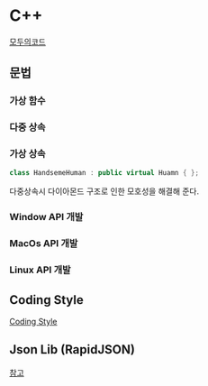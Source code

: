 # C++

[모두의코드](https://modoocode.com)

## 문법

### 가상 함수


### 다중 상속

### 가상 상속

``` c++
class HandsemeHuman : public virtual Huamn { };
```

다중상속시 다이아몬드 구조로 인한 모호성을 해결해 준다. 

### Window API 개발

### MacOs API 개발

### Linux API 개발

## Coding Style

[Coding Style](https://m.blog.naver.com/PostView.nhn?blogId=opusk&logNo=220984039555&proxyReferer=https%3A%2F%2Fwww.google.co.kr%2F)

## Json Lib (RapidJSON)

[참고](https://joycecoder.tistory.com/9)
